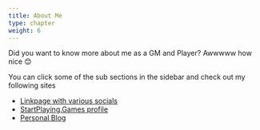 ```yaml
---
title: About Me
type: chapter
weight: 6
---
```


Did you want to know more about me as a GM and Player? Awwwww how nice 😊

You can click some of the sub sections in the sidebar and check out my following sites
- [Linkpage with various socials](https://wearing.black)
- [StartPlaying.Games profile](https://startplaying.games/gm/ms-dos)
- [Personal Blog](https://squirrel.wtf)
